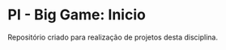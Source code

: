 PI - Big Game: Inicio
=====================

Repositório criado para realização de projetos desta disciplina.
